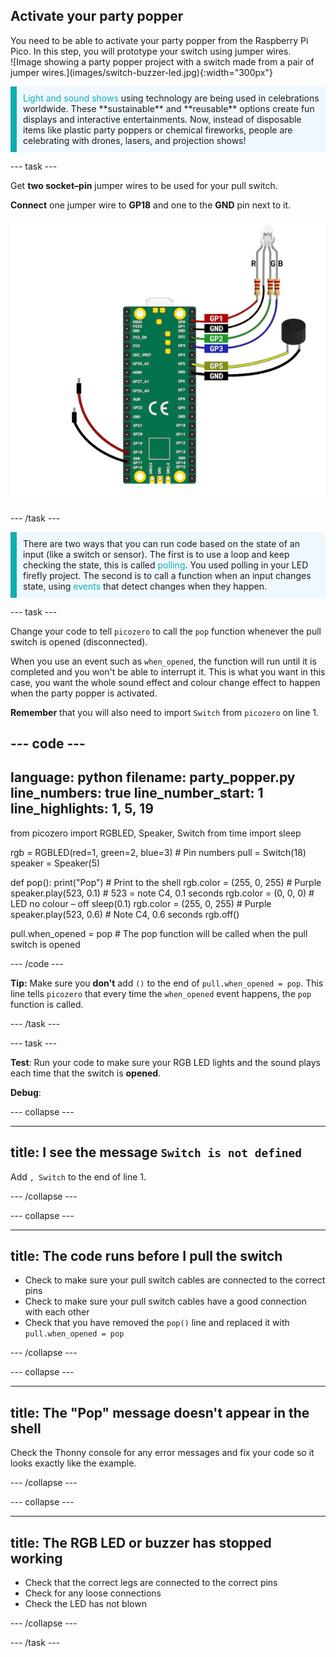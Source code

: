 ## Activate your party popper

<div style="display: flex; flex-wrap: wrap">
<div style="flex-basis: 200px; flex-grow: 1; margin-right: 15px;">
You need to be able to activate your party popper from the Raspberry Pi Pico. In this step, you will prototype your switch using jumper wires. 
</div>
<div>
![Image showing a party popper project with a switch made from a pair of jumper wires.](images/switch-buzzer-led.jpg){:width="300px"}
</div>
</div>

<p style='border-left: solid; border-width:10px; border-color: #0faeb0; background-color: aliceblue; padding: 10px;'>
<span style="color: #0faeb0">Light and sound shows</span> using technology are being used in celebrations worldwide. These **sustainable** and **reusable** options create fun displays and interactive entertainments. Now, instead of disposable items like plastic party poppers or chemical fireworks, people are celebrating with drones, lasers, and projection shows!
</p>

--- task ---

Get **two socket–pin** jumper wires to be used for your pull switch.

**Connect** one jumper wire to **GP18** and one to the **GND** pin next to it.

![A wiring diagram showing a jumper wire attached to GP18 and another jumper wire attached to GND.](images/jumper-switch.png)

--- /task ---

<p style='border-left: solid; border-width:10px; border-color: #0faeb0; background-color: aliceblue; padding: 10px;'>There are two ways that you can run code based on the state of an input (like a switch or sensor). The first is to use a loop and keep checking the state, this is called <span style="color: #0faeb0">polling</span>. You used polling in your LED firefly project. The second is to call a function when an input changes state, using <span style="color: #0faeb0">events</span> that detect changes when they happen. 
</p>

--- task ---

Change your code to tell `picozero` to call the `pop` function whenever the pull switch is opened (disconnected).

When you use an event such as `when_opened`, the function will run until it is completed and you won't be able to interrupt it. This is what you want in this case, you want the whole sound effect and colour change effect to happen when the party popper is activated.

**Remember** that you will also need to import `Switch` from `picozero` on line 1.

--- code ---
---
language: python filename: party_popper.py line_numbers: true line_number_start: 1
line_highlights: 1, 5, 19
---
from picozero import RGBLED, Speaker, Switch from time import sleep

rgb = RGBLED(red=1, green=2, blue=3) # Pin numbers pull = Switch(18) speaker = Speaker(5)

def pop(): print("Pop") # Print to the shell rgb.color = (255, 0, 255) # Purple speaker.play(523, 0.1) # 523 = note C4, 0.1 seconds rgb.color = (0, 0, 0) # LED no colour – off sleep(0.1) rgb.color = (255, 0, 255) # Purple speaker.play(523, 0.6) # Note C4, 0.6 seconds rgb.off()

pull.when_opened = pop # The pop function will be called when the pull switch is opened

--- /code ---

**Tip:** Make sure you **don't** add `()` to the end of `pull.when_opened = pop`. This line tells `picozero` that every time the `when_opened` event happens, the `pop` function is called.

--- /task ---

--- task ---

**Test**: Run your code to make sure your RGB LED lights and the sound plays each time that the switch is **opened**.

**Debug**:

--- collapse ---

---
title: I see the message `Switch is not defined`
---

Add `, Switch` to the end of line 1.

--- /collapse ---

--- collapse ---

---
title: The code runs before I pull the switch
---

+ Check to make sure your pull switch cables are connected to the correct pins
+ Check to make sure your pull switch cables have a good connection with each other
+ Check that you have removed the `pop()` line and replaced it with `pull.when_opened = pop`

--- /collapse ---

--- collapse ---

---
title: The "Pop" message doesn't appear in the shell
---

Check the Thonny console for any error messages and fix your code so it looks exactly like the example.

--- /collapse ---

--- collapse ---

---
title: The RGB LED or buzzer has stopped working
---

+ Check that the correct legs are connected to the correct pins
+ Check for any loose connections
+ Check the LED has not blown

--- /collapse ---

--- /task ---
